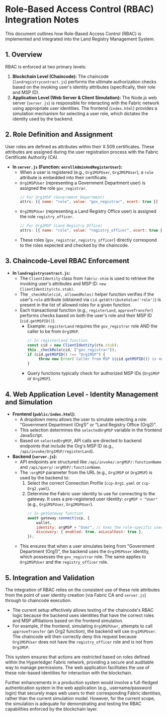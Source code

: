 # Role-Based Access Control (RBAC) Integration Notes

This document outlines how Role-Based Access Control (RBAC) is implemented and integrated into the Land Registry Management System.

## 1. Overview

RBAC is enforced at two primary levels:

1.  **Blockchain Level (Chaincode):** The chaincode (`landregistrycontract.js`) performs the ultimate authorization checks based on the invoking user's identity attributes (specifically, their role and MSP ID).
2.  **Application Level (Web Server & Client Simulation):** The Node.js web server (`server.js`) is responsible for interacting with the Fabric network using appropriate user identities. The frontend (`index.html`) provides a simulation mechanism for selecting a user role, which dictates the identity used by the backend.

## 2. Role Definition and Assignment

User roles are defined as attributes within their X.509 certificates. These attributes are assigned during the user registration process with the Fabric Certificate Authority (CA).

*   **In `server.js` (Function: `enrollAdminAndRegisterUser`):**
    *   When a user is registered (e.g., `Org1MSPUser`, `Org2MSPUser`), a `role` attribute is embedded into their certificate.
    *   `Org1MSPUser` (representing a Government Department user) is assigned the role `gov_registrar`.
        ```javascript
        // For Org1MSP (Government Department)
        attrs: [{ name: "role", value: "gov_registrar", ecert: true }]
        ```
    *   `Org2MSPUser` (representing a Land Registry Office user) is assigned the role `registry_officer`.
        ```javascript
        // For Org2MSP (Land Registry Office)
        attrs: [{ name: "role", value: "registry_officer", ecert: true }]
        ```
    *   These roles (`gov_registrar`, `registry_officer`) directly correspond to the roles expected and checked by the chaincode.

## 3. Chaincode-Level RBAC Enforcement

*   **In `landregistrycontract.js`:**
    *   The `ClientIdentity` class from `fabric-shim` is used to retrieve the invoking user's attributes and MSP ID: `new ClientIdentity(ctx.stub)`.
    *   The `_checkRole(cid, allowedRoles)` helper function verifies if the user's `role` attribute (obtained via `cid.getAttributeValue('role')`) is present in the list of allowed roles for a given function.
    *   Each transactional function (e.g., `registerLand`, `approveTransfer`) performs checks based on both the user's role and their MSP ID (`cid.getMSPID()`).
        *   Example: `registerLand` requires the `gov_registrar` role AND the caller to be from `Org1MSP`.
            ```javascript
            // In registerLand function
            const cid = new ClientIdentity(ctx.stub);
            this._checkRole(cid, ["gov_registrar"]);
            if (cid.getMSPID() !== "Org1MSP") { 
                 throw new Error(`Caller from MSP ${cid.getMSPID()} is not authorized...`);
            }
            ```
        *   Query functions typically check for authorized MSP IDs (`Org1MSP` or `Org2MSP`).

## 4. Web Application Level - Identity Management and Simulation

*   **Frontend (`public/index.html`):**
    *   A dropdown menu allows the user to simulate selecting a role: "Government Department (Org1)" or "Land Registry Office (Org2)".
    *   This selection determines the `selectedOrgMSP` variable in the frontend JavaScript.
    *   Based on `selectedOrgMSP`, API calls are directed to backend endpoints that include the Org's MSP ID (e.g., `/api/invoke/Org1MSP/registerLand`).
*   **Backend (`server.js`):**
    *   API endpoints are structured like `/api/invoke/:orgMSP/:functionName` and `/api/query/:orgMSP/:functionName`.
    *   The `:orgMSP` parameter from the URL (e.g., `Org1MSP` or `Org2MSP`) is used by the backend to:
        1.  Select the correct Connection Profile (`ccp-Org1.yaml` or `ccp-Org2.yaml`).
        2.  Determine the Fabric user identity to use for connecting to the gateway. It uses a pre-registered user identity: `orgMSP + "User"` (e.g., `Org1MSPUser`, `Org2MSPUser`).
            ```javascript
            // In getGateway function
            await gateway.connect(ccp, {
                wallet,
                identity: orgMSP + "User", // Uses the role-specific user
                discovery: { enabled: true, asLocalhost: true },
            });
            ```
    *   This ensures that when a user simulates being from "Government Department (Org1)", the backend uses the `Org1MSPUser` identity, which possesses the `gov_registrar` role. The same applies to `Org2MSPUser` and the `registry_officer` role.

## 5. Integration and Validation

The integration of RBAC relies on the consistent use of these role attributes from the point of user identity creation (via Fabric CA and `server.js`) through to chaincode execution.

*   The current setup effectively allows testing of the chaincode's RBAC logic because the backend uses identities that have the correct roles and MSP affiliations based on the frontend simulation.
*   For example, if the frontend, simulating `Org1MSPUser`, attempts to call `approveTransfer` (an Org2 function), the backend will use `Org1MSPUser`. The chaincode will then correctly deny this request because `Org1MSPUser` does not have the `registry_officer` role and is not from `Org2MSP`.

This system ensures that actions are restricted based on roles defined within the Hyperledger Fabric network, providing a secure and auditable way to manage permissions. The web application facilitates the use of these role-based identities for interaction with the blockchain.

Further enhancements in a production system would involve a full-fledged authentication system in the web application (e.g., username/password login) that securely maps web users to their corresponding Fabric identities, rather than the current simulation model. However, for the current scope, the simulation is adequate for demonstrating and testing the RBAC capabilities enforced by the blockchain layer.
